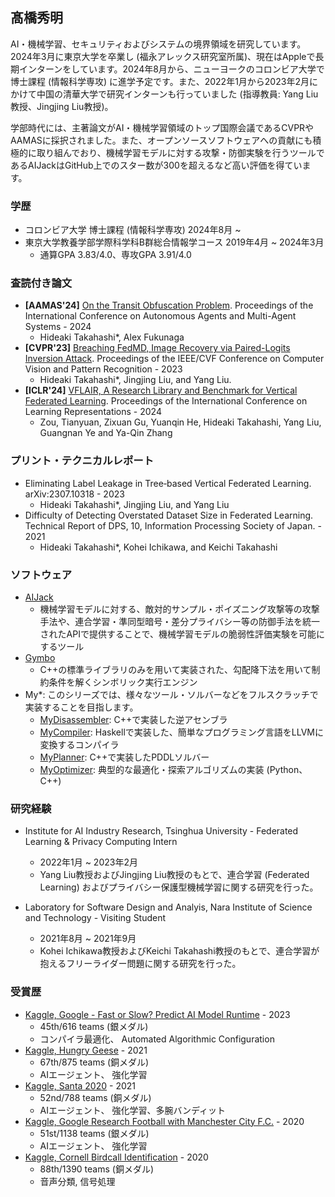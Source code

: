 ## 髙橋秀明

AI・機械学習、セキュリティおよびシステムの境界領域を研究しています。2024年3月に東京大学を卒業し (福永アレックス研究室所属)、現在はAppleで長期インターンをしています。2024年8月から、ニューヨークのコロンビア大学で博士課程 (情報科学専攻) に進学予定です。また、2022年1月から2023年2月にかけて中国の清華大学で研究インターンも行っていました (指導教員: Yang Liu教授、Jingjing Liu教授)。

学部時代には、主著論文がAI・機械学習領域のトップ国際会議であるCVPRやAAMASに採択されました。また、オープンソースソフトウェアへの貢献にも積極的に取り組んでおり、機械学習モデルに対する攻撃・防御実験を行うツールであるAIJackはGitHub上でのスター数が300を超えるなど高い評価を得ています。

### 学歴

* コロンビア大学 博士課程 (情報科学専攻) 2024年8月 ~ 
* 東京大学教養学部学際科学科B群総合情報学コース 2019年4月 ~ 2024年3月 
    * 通算GPA 3.83/4.0、専攻GPA 3.91/4.0

### 査読付き論文 

* **[AAMAS'24]** [On the Transit Obfuscation Problem](https://arxiv.org/pdf/2402.07420.pdf). Proceedings of the International Conference on Autonomous Agents and Multi-Agent Systems - 2024
    * Hideaki Takahashi*, Alex Fukunaga
* **[CVPR'23]** [Breaching FedMD, Image Recovery via Paired-Logits Inversion Attack](https://arxiv.org/pdf/2304.11436.pdf). Proceedings of the IEEE/CVF Conference on Computer Vision and Pattern Recognition - 2023
    * Hideaki Takahashi*, Jingjing Liu, and Yang Liu.
* **[ICLR'24]** [VFLAIR, A Research Library and Benchmark for Vertical Federated Learning](https://arxiv.org/pdf/2310.09827.pdf). Proceedings of the International Conference on Learning Representations - 2024
    * Zou, Tianyuan, Zixuan Gu, Yuanqin He, Hideaki Takahashi, Yang Liu, Guangnan Ye and Ya-Qin Zhang

### プリント・テクニカルレポート

* Eliminating Label Leakage in Tree‑based Vertical Federated Learning. arXiv:2307.10318 - 2023
    * Hideaki Takahashi*, Jingjing Liu, and Yang Liu
* Difficulty of Detecting Overstated Dataset Size in Federated Learning. Technical Report of DPS, 10, Information Processing Society of Japan. - 2021
    * Hideaki Takahashi*, Kohei Ichikawa, and Keichi Takahashi

### ソフトウェア

* [AIJack](https://github.com/Koukyosyumei/AIJack)
    * 機械学習モデルに対する、敵対的サンプル・ポイズニング攻撃等の攻撃手法や、連合学習・準同型暗号・差分プライバシー等の防御手法を統一されたAPIで提供することで、機械学習モデルの脆弱性評価実験を可能にするツール
* [Gymbo](https://github.com/Koukyosyumei/Gymbo)
    * C++の標準ライブラリのみを用いて実装された、勾配降下法を用いて制約条件を解くシンボリック実行エンジン
* My*: このシリーズでは、様々なツール・ソルバーなどをフルスクラッチで実装することを目指します。
    * [MyDisassembler](https://github.com/Koukyosyumei/MyDisassembler): C++で実装した逆アセンブラ
    * [MyCompiler](https://github.com/Koukyosyumei/MyCompiler): Haskellで実装した、簡単なプログラミング言語をLLVMに変換するコンパイラ
    * [MyPlanner](https://github.com/Koukyosyumei/MyPlanner): C++で実装したPDDLソルバー
    * [MyOptimizer](https://github.com/Koukyosyumei/MyOptimizer): 典型的な最適化・探索アルゴリズムの実装 (Python、C++)

### 研究経験

* Institute for AI Industry Research, Tsinghua University - Federated Learning & Privacy Computing Intern
    * 2022年1月 ~ 2023年2月
    * Yang Liu教授およびJingjing Liu教授のもとで、連合学習 (Federated Learning) およびプライバシー保護型機械学習に関する研究を行った。

* Laboratory for Software Design and Analyis, Nara Institute of Science and Technology - Visiting Student
    * 2021年8月 ~ 2021年9月
    * Kohei Ichikawa教授およびKeichi Takahashi教授のもとで、連合学習が抱えるフリーライダー問題に関する研究を行った。

### 受賞歴

* [Kaggle, Google - Fast or Slow? Predict AI Model Runtime](https://www.kaggle.com/competitions/predict-ai-model-runtime) - 2023
    * 45th/616 teams (銀メダル)
    * コンパイラ最適化、 Automated Algorithmic Configuration
* [Kaggle, Hungry Geese](https://www.kaggle.com/competitions/hungry-geese) - 2021
    * 67th/875 teams (銅メダル)
    * AIエージェント、 強化学習  
* [Kaggle, Santa 2020](https://www.kaggle.com/competitions/santa-2020) - 2021
    * 52nd/788 teams (銅メダル)
    * AIエージェント、 強化学習、多腕バンディット
* [Kaggle, Google Research Football with Manchester City F.C.](https://www.kaggle.com/c/google-football) - 2020
    * 51st/1138 teams (銀メダル)
    * AIエージェント、 強化学習  
* [Kaggle, Cornell Birdcall Identification](https://www.kaggle.com/c/birdsong-recognition) - 2020
    * 88th/1390 teams (銅メダル)
    * 音声分類, 信号処理


